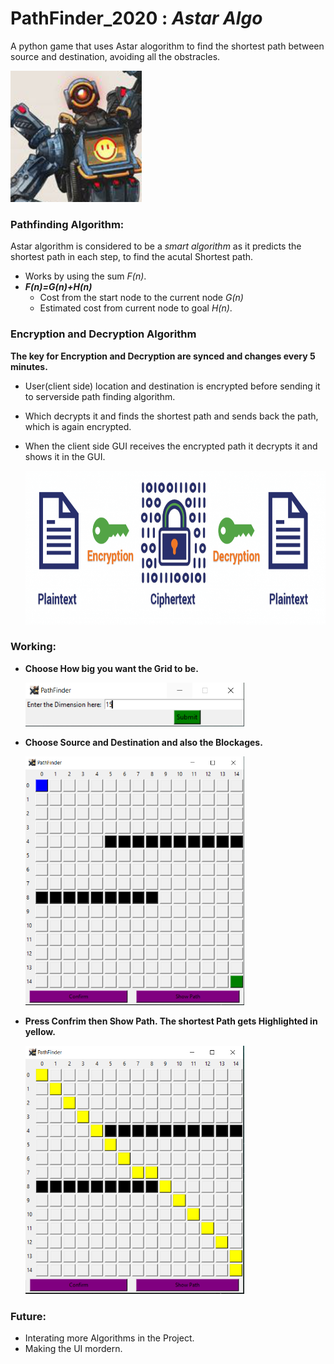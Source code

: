 # **PathFinder_2020** : _Astar Algo_

A python game that uses Astar alogorithm to find the shortest path between source and destination, avoiding all the obstracles.

<img title="Pathfinder Logo" src="Images/pathfin.png" height=210 width=210>

### Pathfinding Algorithm:
Astar algorithm is considered to be a _smart algorithm_ as it predicts the shortest path in each step, to find the acutal Shortest path.
* Works by using the sum _F(n)_.
* **_F(n)=G(n)+H(n)_**
  * Cost from the start node to the current node _G(n)_
  * Estimated cost from current node to goal _H(n)_.

### Encryption and Decryption Algorithm
 **The key for Encryption and Decryption are synced and changes every 5 minutes.**
- User(client side) location and destination is encrypted before sending it to serverside path finding algorithm.
- Which decrypts it and finds the shortest path and sends back the path, which is again encrypted.
- When the client side GUI receives the encrypted path it decrypts it and shows it in the GUI.

  <p align="left">
  <img src="Images/en.PNG" width="512" height="246" title="Encryption Decryption">
  </p>
 

### Working:
  
* **Choose How big you want the Grid to be.**

  <p align="left">
  <img src="Images/1.PNG" width="350" title="Grid Size">
  </p>
  
* **Choose Source and Destination and also the Blockages.**

  <p align="left">
  <img src="Images/2.PNG" width="350" title="Source Destination Selection">
  </p>
  
* **Press Confrim then Show Path. The shortest Path gets Highlighted in yellow.**

  <p align="left">
  <img src="Images/3.PNG" width="350" title="Path Output">
  </p>
  
  
### Future:

  * Interating more Algorithms in the Project.
  * Making the UI mordern.
